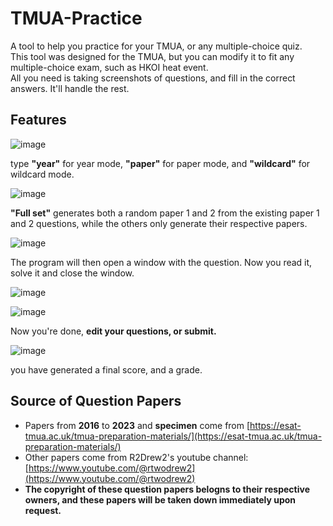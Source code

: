 # TMUA-Practice
A tool to help you practice for your TMUA, or any multiple-choice quiz. <br />
This tool was designed for the TMUA, but you can modify it to fit any multiple-choice exam, such as HKOI heat event. <br />
All you need is taking screenshots of questions, and fill in the correct answers. It'll handle the rest.

## **Features**
![image](https://github.com/user-attachments/assets/010ce6ab-0d04-40ae-a26f-356abc4a39fb)

type **"year"** for year mode, **"paper"** for paper mode, and **"wildcard"** for wildcard mode.

![image](https://github.com/user-attachments/assets/b65a5874-02c6-405e-8594-f02dcbe42ed5)

**"Full set"** generates both a random paper 1 and 2 from the existing paper 1 and 2 questions, while the others only generate their respective papers.

![image](https://github.com/user-attachments/assets/1d3380ce-ec74-421b-9f93-fb3702d3b0f6)

The program will then open a window with the question.  Now you read it, solve it and close the window.

![image](https://github.com/user-attachments/assets/8af6bf3a-1fb1-46d2-bc15-fa069373538f)

![image](https://github.com/user-attachments/assets/6b9f6887-55e5-4632-b74e-653e3df6fc37)

Now you're done, **edit your questions, or submit.**

![image](https://github.com/user-attachments/assets/eaae2c86-9eb1-40fc-904b-dd734e1b923b)

you have generated a final score, and a grade.

## **Source of Question Papers**
- Papers from **2016** to **2023** and **specimen** come from [https://esat-tmua.ac.uk/tmua-preparation-materials/](https://esat-tmua.ac.uk/tmua-preparation-materials/)
- Other papers come from R2Drew2's youtube channel: [https://www.youtube.com/@rtwodrew2](https://www.youtube.com/@rtwodrew2)
- **The copyright of these question papers belogns to their respective owners, and these papers will be taken down immediately upon request.**
